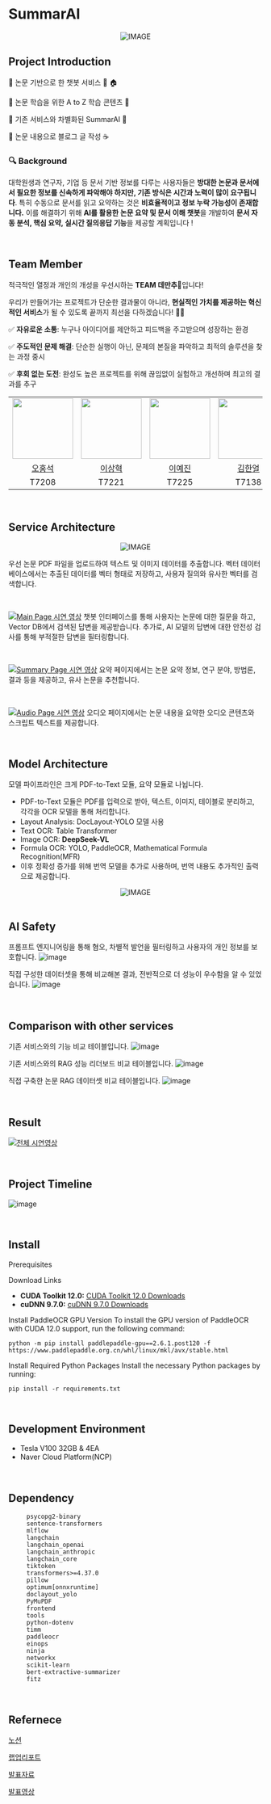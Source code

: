 # SummarAI

<div align="center">
    <picture>
        <source media="(prefers-color-scheme: dark)" srcset="https://github.com/user-attachments/assets/b7f7a88b-0f2d-46e1-8831-cca7cbf18b0b">
        <source media="(prefers-color-scheme: light)" srcset="https://github.com/user-attachments/assets/c0a29b43-f7da-405a-9a26-c6319d16c6e1">
        <img alt="IMAGE" src="https://github.com/user-attachments/assets/c0a29b43-f7da-405a-9a26-c6319d16c6e1" alt="thumbnail">
    </picture>
</div>

## Project Introduction

📌 논문 기반으로 한 챗봇 서비스 🫧 🏠

📌 논문 학습을 위한 A to Z 학습 콘텐츠 🌟

📌 기존 서비스와 차별화된 SummarAI 🙌

📌 논문 내용으로 블로그 글 작성 ☕

### 🔍 **Background**

대학원생과 연구자, 기업 등 문서 기반 정보를 다루는 사용자들은 **방대한 논문과 문서에서 필요한 정보를 신속하게 파악해야 하지만, 기존 방식은 시간과 노력이 많이 요구됩니다**. 특히 수동으로 문서를 읽고 요약하는 것은 **비효율적이고 정보 누락 가능성이 존재합니다.**
이를 해결하기 위해 **AI를 활용한 논문 요약 및 문서 이해 챗봇**을 개발하여 **문서 자동 분석, 핵심 요약, 실시간 질의응답 기능**을 제공할 계획입니다 !

<br/>

## Team Member

적극적인 열정과 개인의 개성을 우선시하는 **TEAM 데만추**🚀입니다!

우리가 만들어가는 프로젝트가 단순한 결과물이 아니라, **현실적인 가치를 제공하는 혁신적인 서비스**가 될 수 있도록 끝까지 최선을 다하겠습니다! 🚀🔥

✅ **자유로운 소통**: 누구나 아이디어를 제안하고 피드백을 주고받으며 성장하는 환경

✅ **주도적인 문제 해결**: 단순한 실행이 아닌, 문제의 본질을 파악하고 최적의 솔루션을 찾는 과정 중시

✅ **후회 없는 도전**: 완성도 높은 프로젝트를 위해 끊임없이 실험하고 개선하며 최고의 결과를 추구

<table align="center">
    <tr align="center">
        <td><img src="https://github.com/user-attachments/assets/7e481beb-d803-4eb9-946a-010a730031e4" width="120" height="120" alt=""/></td>
        <td><img src="https://github.com/user-attachments/assets/8d0b99b3-6dc7-41aa-a75e-010a489f661b" width="120" height="120" alt=""/></td>
        <td><img src="https://github.com/user-attachments/assets/548b3d5d-f417-492a-a193-6315d6078bed" width="120" height="120" alt=""/></td>
        <td><img src="https://github.com/user-attachments/assets/7b3acbc2-be66-4ce3-bd5e-48bdd9a5fc4d" width="120" height="120" alt=""/></td>
        <td><img src="https://github.com/user-attachments/assets/7d92815a-8169-429f-aac4-a98c5b7071e9" width="120" height="120" alt=""/></td>
        <td><img src="https://github.com/user-attachments/assets/79c93231-e458-44d6-b2f0-a626008ad917" width="120" height="120" alt=""/></td>
    </tr>
    <tr align="center">
        <td><a href="https://github.com/lkl4502" target="_blank">오홍석</a></td>
        <td><a href="https://github.com/lexxsh" target="_blank">이상혁</a></td>
        <td><a href="https://github.com/yejin-s9" target="_blank">이예진</a></td>
        <td><a href="https://github.com/Haneol-Kijm" target="_blank">김한얼</a></td>
        <td><a href="https://github.com/PGSammy" target="_blank">조재만</a></td>
        <td><a href="https://github.com/oweixx" target="_blank">방민혁</a></td>
    </tr>
    <tr align="center">
        <td>T7208</td>
        <td>T7221</td>
        <td>T7225</td>
        <td>T7138</td>
        <td>T7253</td>
        <td>T7158</td>
    </tr>
</table>

<br/>

## Service Architecture

<div align="center">
    <picture>
        <source media="(prefers-color-scheme: dark)" srcset="https://github.com/user-attachments/assets/24ba6392-8544-4bbc-a4c3-da27922361ab">
        <source media="(prefers-color-scheme: light)" srcset="https://github.com/user-attachments/assets/5220c846-2858-4521-8d8a-73ae1ec235dc">
        <img alt="IMAGE" src="https://github.com/user-attachments/assets/5220c846-2858-4521-8d8a-73ae1ec235dc" alt="thumbnail">
    </picture>
</div>

우선 논문 PDF 파일을 업로드하여 텍스트 및 이미지 데이터를 추출합니다. 벡터 데이터베이스에서는 추출된 데이터를 벡터 형태로 저장하고, 사용자 질의와 유사한 벡터를 검색합니다.

<br>

[![Main Page 시연 영상](https://github.com/user-attachments/assets/d11bdc0c-789d-4577-894c-45e91cf6acd8)](https://youtu.be/bYKZcrlty_E)
챗봇 인터페이스를 통해 사용자는 논문에 대한 질문을 하고, Vector DB에서 검색된 답변을 제공받습니다. 추가로, AI 모델의 답변에 대한 안전성 검사를 통해 부적절한 답변을 필터링합니다.

<br>

[![Summary Page 시연 영상](https://github.com/user-attachments/assets/1c330dd1-457c-46cf-83cf-741a6509557f)](https://youtu.be/YGoFEJb3DwQ)
요약 페이지에서는 논문 요약 정보, 연구 분야, 방법론, 결과 등을 제공하고, 유사 논문을 추천합니다.

<br>

[![Audio Page 시연 영상](https://github.com/user-attachments/assets/bccbbd56-4953-4638-8564-cdf0fde5064a)](https://youtu.be/O7F5wzoCZag)
오디오 페이지에서는 논문 내용을 요약한 오디오 콘텐츠와 스크립트 텍스트를 제공합니다.

<br/>

## Model Architecture

모델 파이프라인은 크게 PDF-to-Text 모듈, 요약 모듈로 나뉩니다.

- PDF-to-Text 모듈은 PDF를 입력으로 받아, 텍스트, 이미지, 테이블로 분리하고, 각각을 OCR 모델을 통해 처리합니다.
- Layout Analysis: DocLayout-YOLO 모델 사용
- Text OCR: Table Transformer
- Image OCR: **DeepSeek-VL**
- Formula OCR: YOLO, PaddleOCR, Mathematical Formula Recognition(MFR)
- 이후 정확성 증가를 위해 번역 모델을 추가로 사용하며, 번역 내용도 추가적인 출력으로 제공합니다.

<div align="center">
    <picture>
        <source media="(prefers-color-scheme: dark)" srcset="https://github.com/user-attachments/assets/c9c4adb2-1c7e-4625-936e-b27edbd7a54c">
        <source media="(prefers-color-scheme: light)" srcset="https://github.com/user-attachments/assets/3394684f-caeb-4d85-896a-c23d8102a9f5">
        <img alt="IMAGE" src="https://github.com/user-attachments/assets/3394684f-caeb-4d85-896a-c23d8102a9f5" alt="thumbnail">
    </picture>
</div>

<br/>

## AI Safety

프롬프트 엔지니어링을 통해 혐오, 차별적 발언을 필터링하고 사용자의 개인 정보를 보호합니다.
![image](https://github.com/user-attachments/assets/9a011f78-14c4-4565-9a2a-203a2ac2d5c7)

직접 구성한 데이터셋을 통해 비교해본 결과, 전반적으로 더 성능이 우수함을 알 수 있었습니다.
![image](https://github.com/user-attachments/assets/e39a780f-e62b-4553-8309-8092e105186d)

<br/>

## Comparison with other services

기존 서비스와의 기능 비교 테이블입니다.
![image](https://github.com/user-attachments/assets/c9775f16-7cdf-4063-8531-df62731b531e)

기존 서비스와의 RAG 성능 리더보드 비교 테이블입니다.
![image](https://github.com/user-attachments/assets/ac772ca2-42d0-40b9-a7a4-b564465ae916)

직접 구축한 논문 RAG 데이터셋 비교 테이블입니다.
![image](https://github.com/user-attachments/assets/04133930-5152-4b58-865f-2d977ee4b084)

<br/>

## Result

[![전체 시연영상](https://github.com/user-attachments/assets/9855951e-c19a-4afd-8d7e-dfb7ea671f46)](https://youtu.be/fq43BjR9tas)

<br/>

## Project Timeline

![image](https://github.com/user-attachments/assets/bc81e9a4-5f9a-4dd4-a6fe-d9cf71095586)

<br/>

## Install

Prerequisites

Download Links

- **CUDA Toolkit 12.0:** [CUDA Toolkit 12.0 Downloads](https://developer.nvidia.com/cuda-12-0-0-download-archive?target_os=Linux&target_arch=x86_64&Distribution=Ubuntu&target_version=20.04&target_type=runfile_local)
- **cuDNN 9.7.0:** [cuDNN 9.7.0 Downloads](https://developer.nvidia.com/cudnn-downloads?target_os=Linux&target_arch=x86_64&Distribution=Ubuntu&target_version=20.04&target_type=deb_local)

Install PaddleOCR GPU Version
To install the GPU version of PaddleOCR with CUDA 12.0 support, run the following command:

```
python -m pip install paddlepaddle-gpu==2.6.1.post120 -f https://www.paddlepaddle.org.cn/whl/linux/mkl/avx/stable.html
```

Install Required Python Packages
Install the necessary Python packages by running:

```
pip install -r requirements.txt
```

<br/>

## Development Environment

- Tesla V100 32GB & 4EA
- Naver Cloud Platform(NCP)

<br/>

## Dependency

         psycopg2-binary
         sentence-transformers
         mlflow
         langchain
         langchain_openai
         langchain_anthropic
         langchain_core
         tiktoken
         transformers>=4.37.0
         pillow
         optimum[onnxruntime]
         doclayout_yolo
         PyMuPDF
         frontend
         tools
         python-dotenv
         timm
         paddleocr
         einops
         ninja
         networkx
         scikit-learn
         bert-extractive-summarizer
         fitz

<br/>

## Refernece

[노션]()

[랩업리포트]()

[발표자료]()

[발표영상 ]()

<br/>
